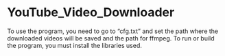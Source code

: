 # YouTube_Video_Downloader
To use the program, you need to go to “cfg.txt” and set the path where the downloaded videos will be saved and the path for ffmpeg. To run or build the program, you must install the libraries used.
